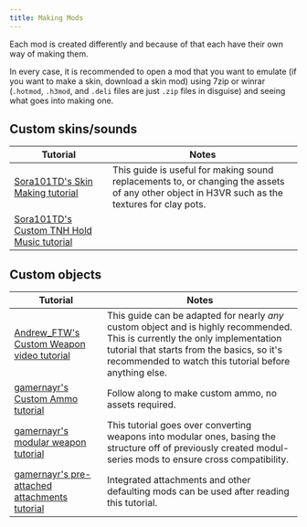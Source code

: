 ```yaml
---
title: Making Mods
---
```


Each mod is created differently and because of that each have their own way of making them.

In every case, it is recommended to open a mod that you want to emulate (if you want to make a skin, download a skin mod) using 7zip or winrar (`.hotmod`, `.h3mod`, and `.deli` files are just `.zip` files in disguise) and seeing what goes into making one.

## Custom skins/sounds

| Tutorial                                                                                                  | Notes                                                                                                                                          |
| --------------------------------------------------------------------------------------------------------- | ---------------------------------------------------------------------------------------------------------------------------------------------- |
| [Sora101TD's Skin Making tutorial](asset_replacement/skin_making_basics/basics_1_tools.md)                     | This guide is useful for making sound replacements to, or changing the assets of any other object in H3VR such as the textures for clay pots. |
| [Sora101TD's Custom TNH Hold Music tutorial](asset_replacement/tnh_music/hold_music.md) |                                                                                                                                                |

## Custom objects

| Tutorial                                                                                                                                      | Notes                                                                                                                                                                                                                                |
| --------------------------------------------------------------------------------------------------------------------------------------------- | ------------------------------------------------------------------------------------------------------------------------------------------------------------------------------------------------------------------------------------ |
| [Andrew_FTW's Custom Weapon video tutorial](https://docs.google.com/document/d/1RWjIPXJkC2ivwHIgCqWuQD4emtGkROlNFCJIyhEvAeM/edit?usp=sharing) | This guide can be adapted for nearly *any* custom object and is highly recommended. This is currently the only implementation tutorial that starts from the basics, so it's recommended to watch this tutorial before anything else. |
| [gamernayr's Custom Ammo tutorial](https://docs.google.com/document/d/1bF66Tijdf5mwTXuIPWmnszSNMJ8u7Wxza9_PshheB2A/edit?usp=sharing)          | Follow along to make custom ammo, no assets required.                                                                                                                                                                                |
| [gamernayr's modular weapon tutorial](implementing/modul/creation.md)                                                                                   | This tutorial goes over converting weapons into modular ones, basing the structure off of previously created modul-series mods to ensure cross compatibility.                                                                        |
| [gamernayr's pre-attached attachments tutorial](implementing/pre-attached_attachments.md)                                                                  | Integrated attachments and other defaulting mods can be used after reading this tutorial.                                                                                                                                            |
